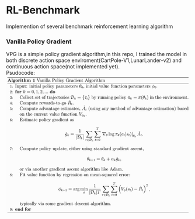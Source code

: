 # RL-Benchmark
Implemention of several benchmark reinforcement learning algorithm
### Vanilla Policy Gradient
VPG is a simple policy gradient algorithm,in this repo, I trained the model in both discrete 
action space enviroment(CartPole-V1,LunarLander-v2) and continuous action space(not implemented yet). <br>
Psudocode:
![VPG](https://github.com/Jthon/RL-Benchmark/blob/master/Vanilla_PG/result/vpg.png)



